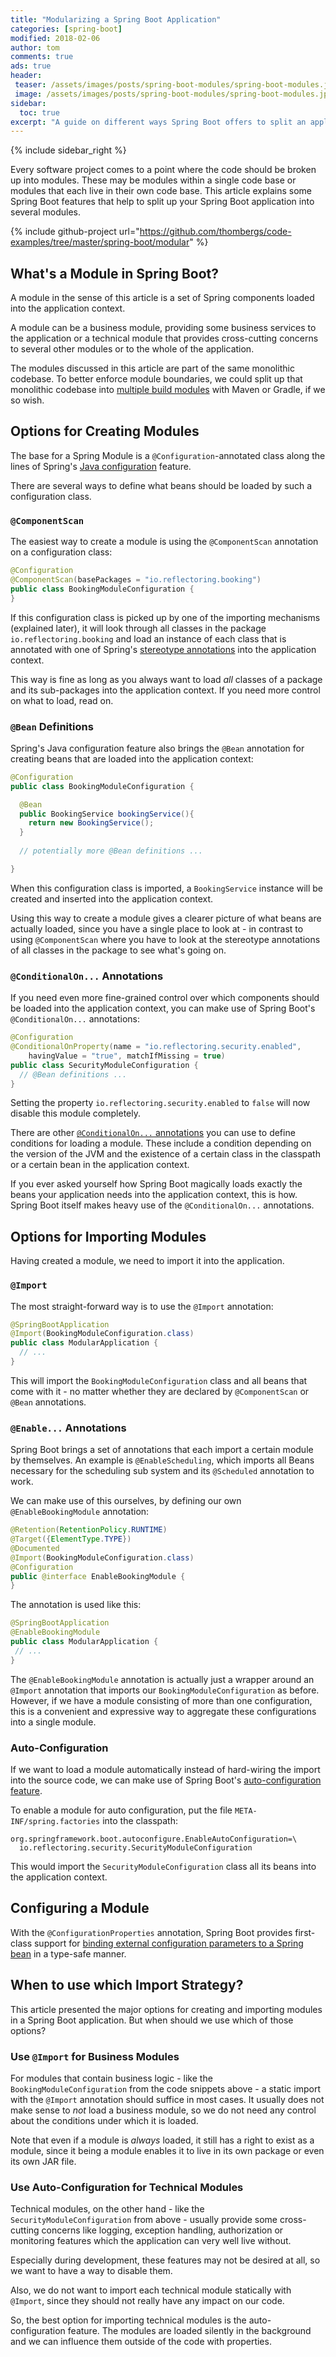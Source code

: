 ```yaml
---
title: "Modularizing a Spring Boot Application"
categories: [spring-boot]
modified: 2018-02-06
author: tom
comments: true
ads: true
header:
 teaser: /assets/images/posts/spring-boot-modules/spring-boot-modules.jpg
 image: /assets/images/posts/spring-boot-modules/spring-boot-modules.jpg
sidebar:
  toc: true
excerpt: "A guide on different ways Spring Boot offers to split an application into distinct modules."
---
```


{% include sidebar_right %}

Every software project comes to a point where the code should be broken up into modules.
These may be modules within a single code base or modules that each live in their own
code base. This article explains some Spring Boot features that help to split up
your Spring Boot application into several modules. 

{% include github-project url="https://github.com/thombergs/code-examples/tree/master/spring-boot/modular" %}

## What's a Module in Spring Boot?

A module in the sense of this article is a set of Spring components loaded into the 
application context. 

A module can be a business module, providing some business services to the application
or a technical module that provides cross-cutting concerns to several other
modules or to the whole of the application. 

The modules discussed in this article are part of the same monolithic
codebase. To better enforce module boundaries, we could split up that monolithic codebase 
into [multiple build modules](/spring-boot-gradle-multi-module/)
with Maven or Gradle, if we so wish.

## Options for Creating Modules

The base for a Spring Module is a `@Configuration`-annotated class along the lines of Spring's 
[Java configuration](https://docs.spring.io/spring/docs/current/spring-framework-reference/core.html#beans-java)
feature.

There are several ways to define what beans should be loaded by such a 
configuration class.

### `@ComponentScan`

The easiest way to create a module is using the `@ComponentScan` annotation on
a configuration class:

```java
@Configuration
@ComponentScan(basePackages = "io.reflectoring.booking")
public class BookingModuleConfiguration {
}
```

If this configuration class is picked up by one of the importing mechanisms (explained later),
it will look through all classes in the package `io.reflectoring.booking` and load 
an instance of each class that is annotated with one of 
Spring's [stereotype annotations](https://github.com/spring-projects/spring-framework/tree/master/spring-context/src/main/java/org/springframework/stereotype)
into the application context. 

This way is fine as long as you always want to load *all* classes of a package and its sub-packages
into the application context. If you need more control on what to load, read on.

### `@Bean` Definitions

Spring's Java configuration feature also brings the `@Bean` annotation for creating beans
that are loaded into the application context:

```java
@Configuration
public class BookingModuleConfiguration {

  @Bean
  public BookingService bookingService(){
    return new BookingService();
  }
  
  // potentially more @Bean definitions ...

}
```

When this configuration class is imported, a
`BookingService` instance will be created and inserted into the application context.

Using this way to create a module gives a clearer picture of what beans
are actually loaded, since you have a single place to look at - in contrast
to using `@ComponentScan` where you have to look at the stereotype annotations
of all classes in the package to see what's going on. 

### `@ConditionalOn...` Annotations 

If you need even more fine-grained control over which components should be loaded into the
application context, you can make use of Spring Boot's `@ConditionalOn...` annotations:

```java
@Configuration
@ConditionalOnProperty(name = "io.reflectoring.security.enabled", 
    havingValue = "true", matchIfMissing = true)
public class SecurityModuleConfiguration {
  // @Bean definitions ...
}
```

Setting the property `io.reflectoring.security.enabled` to `false` will now
disable this module completely.

There are other [`@ConditionalOn...` annotations](/spring-boot-conditionals/)
you can use to define conditions for loading a module. These include a 
condition depending on the version of the JVM and
the existence of a certain class in the classpath or a certain bean in the
application context.

If you ever asked yourself how Spring Boot magically loads exactly the beans 
your application needs into the application context, this is how. Spring Boot itself makes
heavy use of the `@ConditionalOn...` annotations.

## Options for Importing Modules

Having created a module, we need to import it into the application. 

### `@Import`

The most straight-forward way is to use the `@Import` annotation:

```java
@SpringBootApplication
@Import(BookingModuleConfiguration.class)
public class ModularApplication {
  // ...
}
```

This will import the `BookingModuleConfiguration` class and all beans that come 
with it - no matter whether they are declared by `@ComponentScan` or `@Bean` annotations.  

### `@Enable...` Annotations

Spring Boot brings a set of annotations that each import a certain module by themselves. An example 
is `@EnableScheduling`, which imports all Beans necessary for the scheduling sub system 
and its `@Scheduled` annotation to work.

We can make use of this ourselves, by defining our own `@EnableBookingModule` annotation:

```java
@Retention(RetentionPolicy.RUNTIME)
@Target({ElementType.TYPE})
@Documented
@Import(BookingModuleConfiguration.class)
@Configuration
public @interface EnableBookingModule {
}
```

The annotation is used like this:

```java 
@SpringBootApplication
@EnableBookingModule
public class ModularApplication {
 // ...
}
``` 

The `@EnableBookingModule` annotation is actually just a wrapper around an `@Import` annotation 
that imports our `BookingModuleConfiguration` as before. However, if we have a module consisting 
of more than one configuration, this is a convenient and expressive way to aggregate these
configurations into a single module.

### Auto-Configuration

If we want to load a module automatically instead of hard-wiring the import into the 
source code, we can make use of Spring Boot's [auto-configuration feature](https://docs.spring.io/spring-boot/docs/current/reference/html/boot-features-developing-auto-configuration.html).

To enable a module for auto configuration, put the file `META-INF/spring.factories` into
the classpath:

```properties
org.springframework.boot.autoconfigure.EnableAutoConfiguration=\
  io.reflectoring.security.SecurityModuleConfiguration
```

This would import the `SecurityModuleConfiguration` class all its beans into the application context.

## Configuring a Module

With the `@ConfigurationProperties` annotation, Spring Boot provides first-class support
for [binding external configuration parameters to a Spring bean](/spring-boot-configuration-properties/) 
in a type-safe manner.

## When to use which Import Strategy?

This article presented the major options for creating and importing modules
in a Spring Boot application. But when should we use which of those options?

### Use `@Import` for Business Modules

For modules that contain business logic - like the `BookingModuleConfiguration` from the 
code snippets above - a static import with the `@Import` annotation should suffice in
most cases. It usually does not make sense to *not* load a business module, 
so we do not need any control about the conditions under which it is loaded.

Note that even if a module is *always* loaded, it still has a right to exist as a module,
since it being a module enables it to live in its own package or even 
its own JAR file.

### Use Auto-Configuration for Technical Modules

Technical modules, on the other hand - like the `SecurityModuleConfiguration` from above - 
usually provide some cross-cutting concerns like logging, exception handling, authorization 
or monitoring features which the application can very well live without. 

Especially during development, these features may not be desired at all, so we want to have
a way to disable them. 

Also, we do not want to import each technical module statically with `@Import`, since
they should not really have any impact on our code.

So, the best option for importing technical modules is the auto-configuration feature. The
modules are loaded silently in the background and we can influence them outside of the code
with properties.
